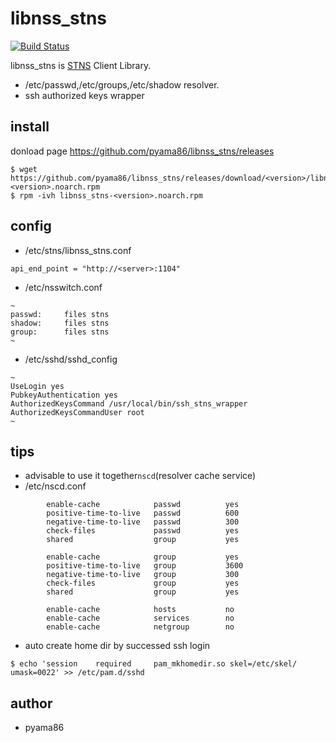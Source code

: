 # libnss_stns
[![Build Status](https://travis-ci.org/pyama86/libnss_stns.svg?branch=master)](https://travis-ci.org/pyama86/libnss_stns)

libnss_stns is [STNS](https://github.com/pyama86/STNS) Client Library.
* /etc/passwd,/etc/groups,/etc/shadow resolver.
* ssh authorized keys wrapper


## install
donload page <https://github.com/pyama86/libnss_stns/releases>
```
$ wget https://github.com/pyama86/libnss_stns/releases/download/<version>/libnss_stns-<version>.noarch.rpm
$ rpm -ivh libnss_stns-<version>.noarch.rpm
```

## config
* /etc/stns/libnss_stns.conf
```
api_end_point = "http://<server>:1104"
```
* /etc/nsswitch.conf
```
~
passwd:     files stns
shadow:     files stns
group:      files stns
~
```

* /etc/sshd/sshd_config
```
~
UseLogin yes
PubkeyAuthentication yes
AuthorizedKeysCommand /usr/local/bin/ssh_stns_wrapper
AuthorizedKeysCommandUser root
~
```

## tips
* advisable to use it together`nscd`(resolver cache service)
 * /etc/nscd.conf
```
        enable-cache            passwd          yes
        positive-time-to-live   passwd          600
        negative-time-to-live   passwd          300
        check-files             passwd          yes
        shared                  group           yes

        enable-cache            group           yes
        positive-time-to-live   group           3600
        negative-time-to-live   group           300
        check-files             group           yes
        shared                  group           yes

        enable-cache            hosts           no
        enable-cache            services        no
        enable-cache            netgroup        no
```

* auto create home dir by successed ssh login
```
$ echo 'session    required     pam_mkhomedir.so skel=/etc/skel/ umask=0022' >> /etc/pam.d/sshd
```

## author
* pyama86
